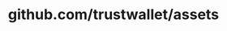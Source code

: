 ---
layout: post
title: github.com/trustwallet/assets
categories: link
tags: [انگلیسی, برنامه‌نویسی]
---